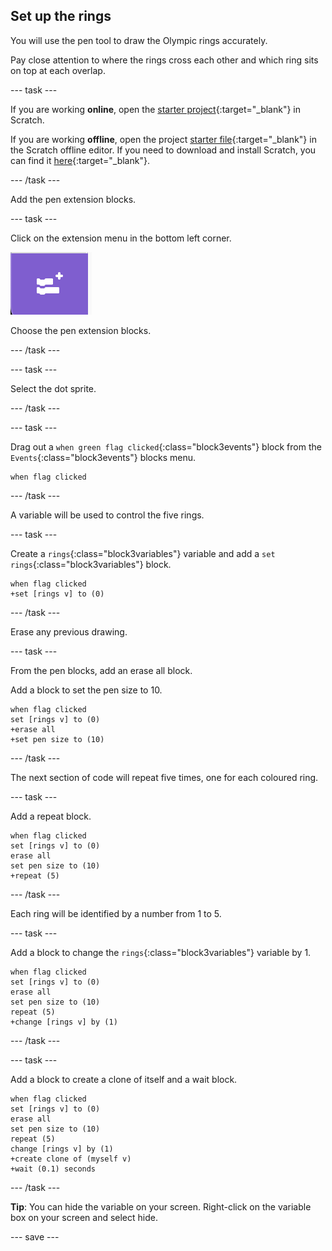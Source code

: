 ## Set up the rings

You will use the pen tool to draw the Olympic rings accurately. 

Pay close attention to where the rings cross each other and which ring sits on top at each overlap.

--- task ---

If you are working **online**, open the [starter project](https://scratch.mit.edu/projects/1048263697/){:target="_blank"} in Scratch.
 
If you are working **offline**, open the project [starter file](https://rpf.io/p/en/olympic-rings-get){:target="_blank"} in the Scratch offline editor. If you need to download and install Scratch, you can find it [here](https://scratch.mit.edu/download){:target="_blank"}.

--- /task ---

Add the pen extension blocks.

--- task ---

Click on the extension menu in the bottom left corner.

![The extension menu](images/extension_menu.png)

Choose the pen extension blocks.

--- /task ---

--- task ---

Select the dot sprite.

--- /task ---

--- task ---

Drag out a `when green flag clicked`{:class="block3events"} block from the `Events`{:class="block3events"} blocks menu.

```blocks3
when flag clicked
```

--- /task ---

A variable will be used to control the five rings.

--- task ---

Create a `rings`{:class="block3variables"} variable and add a `set rings`{:class="block3variables"} block. 

```blocks3
when flag clicked
+set [rings v] to (0)
```

--- /task ---

Erase any previous drawing.

--- task ---

From the pen blocks, add an erase all block.

Add a block to set the pen size to 10.

```blocks3
when flag clicked
set [rings v] to (0)
+erase all
+set pen size to (10)
```

--- /task ---

The next section of code will repeat five times, one for each coloured ring. 

--- task ---

Add a repeat block. 

```blocks3
when flag clicked
set [rings v] to (0)
erase all
set pen size to (10)
+repeat (5)
```

--- /task ---

Each ring will be identified by a number from 1 to 5.

--- task ---

Add a block to change the `rings`{:class="block3variables"} variable by 1. 

```blocks3
when flag clicked
set [rings v] to (0)
erase all
set pen size to (10)
repeat (5)
+change [rings v] by (1)
```

--- /task ---

--- task ---

Add a block to create a clone of itself and a wait block.

```blocks3
when flag clicked
set [rings v] to (0)
erase all
set pen size to (10)
repeat (5)
change [rings v] by (1)
+create clone of (myself v)
+wait (0.1) seconds
```

--- /task ---

**Tip**: You can hide the variable on your screen. 
Right-click on the variable box on your screen and select hide.

--- save ---
